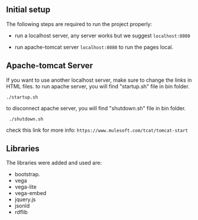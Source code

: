 ## Initial setup

The following steps are required to run the project properly:

+ run a localhost server, any server works but we suggest `localhost:8080`
* run apache-tomcat server `localhost:8080` to run the pages local.

## Apache-tomcat Server

If you want to use another localhost server, make sure to change the links in HTML files.
to run apache server, you will find "startup.sh" file in bin folder.

    ./startup.sh

to disconnect apache server, you will find "shutdown.sh" file in bin folder.

     ./shutdown.sh

check this link for more info: `https://www.mulesoft.com/tcat/tomcat-start`

## Libraries

The libraries were added and used are:
* bootstrap.
* vega
* vega-lite
* vega-embed
* jquery.js
* jsonld
* rdflib